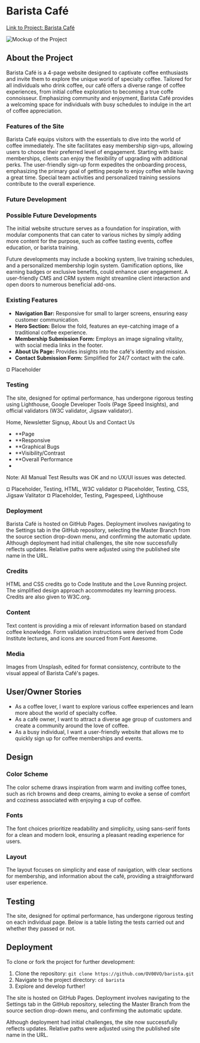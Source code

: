 # Barista Café
[Link to Project: Barista Café](https://github.com/OV00VO/barista)

![Mockup of the Project](#)

## About the Project

Barista Café is a 4-page website designed to captivate coffee enthusiasts and invite them to explore the unique world of specialty coffee. Tailored for all individuals who drink coffee, our café offers a diverse range of coffee experiences, from initial coffee exploration to becoming a true coffe connoisseur. Emphasizing community and enjoyment, Barista Café provides a welcoming space for individuals with busy schedules to indulge in the art of coffee appreciation.

### Features of the Site

Barista Café equips visitors with the essentials to dive into the world of coffee immediately. The site facilitates easy membership sign-ups, allowing users to choose their preferred level of engagement. Starting with basic memberships, clients can enjoy the flexibility of upgrading with additional perks. The user-friendly sign-up form expedites the onboarding process, emphasizing the primary goal of getting people to enjoy coffee while having a great time. Special team activities and personalized training sessions contribute to the overall experience.

### Future Development

### Possible Future Developments
The initial website structure serves as a foundation for inspiration, with modular components that can cater to various niches by simply adding more content for the purpose, such as coffee tasting events, coffee education, or barista training.

Future developments may include a booking system, live training schedules, and a personalized membership login system. Gamification options, like earning badges or exclusive benefits, could enhance user engagement. A user-friendly CMS and CRM system might streamline client interaction and open doors to numerous beneficial add-ons.

### Existing Features
- **Navigation Bar:** Responsive for small to larger screens, ensuring easy customer communication.
- **Hero Section:** Below the fold, features an eye-catching image of a traditional coffee experience.
- **Membership Submission Form:** Employs an image signaling vitality, with social media links in the footer.
- **About Us Page:** Provides insights into the café's identity and mission.
- **Contact Submission Form:** Simplified for 24/7 contact with the café.

¤ Placeholder

### Testing
The site, designed for optimal performance, has undergone rigorous testing using Lighthouse, Google Developer Tools (Page Speed Insights), and official validators (W3C validator, Jigsaw validator).

Home, Newsletter Signup, About Us and Contact Us
- **Page         
- **Responsive
- **Graphical Bugs
- **Visibility/Contrast
- **Overall Performance
- 
Note: All Manual Test Results was OK and no UX/UI issues was detected.

¤ Placeholder, Testing, HTML, W3C validator
¤ Placeholder, Testing, CSS, Jigsaw Valitator
¤ Placeholder, Testing, Pagespeed, Lighthouse

### Deployment
Barista Café is hosted on GitHub Pages. Deployment involves navigating to the Settings tab in the GitHub repository, selecting the Master Branch from the source section drop-down menu, and confirming the automatic update. Although deployment had initial challenges, the site now successfully reflects updates. Relative paths were adjusted using the published site name in the URL.

### Credits
HTML and CSS credits go to Code Institute and the Love Running project. The simplified design approach accommodates my learning process. Credits are also given to W3C.org.

### Content
Text content is providing a mix of relevant information based on standard coffee knowledge. Form validation instructions were derived from Code Institute lectures, and icons are sourced from Font Awesome.

### Media
Images from Unsplash, edited for format consistency, contribute to the visual appeal of Barista Café's pages.

## User/Owner Stories

- As a coffee lover, I want to explore various coffee experiences and learn more about the world of specialty coffee.
- As a café owner, I want to attract a diverse age group of customers and create a community around the love of coffee.
- As a busy individual, I want a user-friendly website that allows me to quickly sign up for coffee memberships and events.

## Design

### Color Scheme
The color scheme draws inspiration from warm and inviting coffee tones, such as rich browns and deep creams, aiming to evoke a sense of comfort and coziness associated with enjoying a cup of coffee.


### Fonts
The font choices prioritize readability and simplicity, using sans-serif fonts for a clean and modern look, ensuring a pleasant reading experience for users.


### Layout
The layout focuses on simplicity and ease of navigation, with clear sections for membership, and information about the café, providing a straightforward user experience.

## Testing
The site, designed for optimal performance, has undergone rigorous testing on each individual page. Below is a table listing the tests carried out and whether they passed or not.

## Deployment

To clone or fork the project for further development:

1. Clone the repository: `git clone https://github.com/OV00VO/barista.git`
2. Navigate to the project directory: `cd barista`
3. Explore and develop further!

The site is hosted on GitHub Pages. Deployment involves navigating to the Settings tab in the GitHub repository, selecting the Master Branch from the source section drop-down menu, and confirming the automatic update.

Although deployment had initial challenges, the site now successfully reflects updates. Relative paths were adjusted using the published site name in the URL.